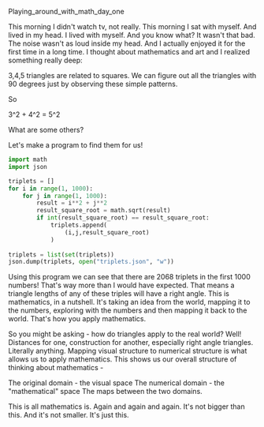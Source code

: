 Playing_around_with_math_day_one

This morning I didn't watch tv, not really.  This morning I sat with myself.  And lived in my head.  I lived with myself.  And you know what?  It wasn't that bad. The noise wasn't as loud inside my head.  And I actually enjoyed it for the first time in a long time.  I thought about mathematics and art and I realized something really deep:

3,4,5 triangles are related to squares.  We can figure out all the triangles with 90 degrees just by observing these simple patterns.  

So 

3^2 + 4^2 = 5^2

What are some others?

Let's make a program to find them for us!

```python
import math
import json

triplets = []
for i in range(1, 1000):
    for j in range(1, 1000):
        result = i**2 + j**2
        result_square_root = math.sqrt(result)
        if int(result_square_root) == result_square_root:
            triplets.append(
                (i,j,result_square_root)
            )
    
triplets = list(set(triplets))
json.dump(triplets, open("triplets.json", "w"))
```

Using this program we can see that there are 2068 triplets in the first 1000 numbers!  That's way more than I would have expected.  That means a triangle lengths of any of these triples will have a right angle.  This is mathematics, in a nutshell.  It's taking an idea from the world, mapping it to the numbers, exploring with the numbers and then mapping it back to the world.  That's how you apply mathematics.

So you might be asking - how do triangles apply to the real world?  Well!  Distances for one, construction for another, especially right angle triangles.  Literally anything.  Mapping visual structure to numerical structure is what allows us to apply mathematics.  This shows us our overall structure of thinking about mathematics - 

The original domain - the visual space
The numerical domain - the "mathematical" space
The maps between the two domains.

This is all mathematics is.  Again and again and again.  It's not bigger than this.  And it's not smaller.  It's just this.
